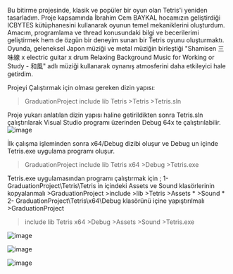 Bu bitirme projesinde, klasik ve popüler bir oyun olan Tetris'i yeniden tasarladım. Proje kapsamında İbrahim Cem BAYKAL hocamızın geliştirdiği ICBYTES kütüphanesini kullanarak oyunun temel mekaniklerini oluşturdum. 
Amacım, programlama ve thread konusundaki bilgi ve becerilerimi geliştirmek hem de özgün bir deneyim sunan bir Tetris oyunu oluşturmaktı. Oyunda, geleneksel Japon müziği ve metal müziğin birleştiği 
"Shamisen 三味線 x electric guitar x drum Relaxing Background Music for Working or Study - 和風" adlı müziği kullanarak oynanış atmosferini daha etkileyici hale getirdim.

Projeyi Çalıştırmak için olması gereken dizin yapısı:
>GraduationProject
  >include
  >lib
  >Tetris
    >Tetris
    >Tetris.sln

Proje yukarı anlatılan dizin yapısı haline getirildikten sonra Tetris.sln çalıştırılarak Visual Studio programı üzerinden Debug 64x te çalıştırılabilir.
![image](https://github.com/user-attachments/assets/e8afffbc-43d8-4316-ba15-25c4adabe9c6)

İlk çalışma işleminden sonra x64/Debug dizibi oluşur ve Debug un içinde Tetris.exe uygulama programı oluşur.
>GraduationProject
  >include
  >lib
  >Tetris
  >x64
    >Debug
      >Tetris.exe 

Tetris.exe uygulamasından programı çalıştırmak için ; 
  1- GraduationProject\Tetris\Tetris in içindeki Assets ve Sound klasörlerinin kopyalanmalı 
    >GraduationProject
      >include
      >lib
      >Tetris
        >Assets *
        >Sound *
  2- GraduationProject\Tetris\x64\Debug klasörünü içine yapıştırılmalı
    >GraduationProject
  >include
  >lib
  >Tetris
  >x64
    >Debug
      >Assets
      >Sound
      >Tetris.exe

![image](https://github.com/user-attachments/assets/03d71b9e-aa5d-4dec-939f-c655f54829a1)

![image](https://github.com/user-attachments/assets/4d85a162-6c62-4b84-a616-afca20d5857c)

![image](https://github.com/user-attachments/assets/e7ce7c21-e7c9-49c3-8d9a-eb9ba05a5d1a)


